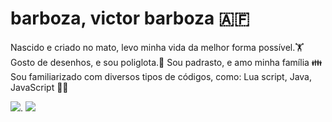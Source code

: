 # barboza, victor barboza 🇦🇫
Nascido e criado no mato, levo minha vida da melhor forma possível.🏋️
Gosto de desenhos, e sou poliglota.🏴󠁧󠁢󠁥󠁮󠁧󠁿
Sou padrasto, e amo minha família 👪
Sou familiarizado com diversos tipos de códigos, como: Lua script, Java, JavaScript
👨‍👧

![](https://media.tenor.com/BBu0pESyagQAAAAM/gerson-bater-porrada-hit-varela.gif).
![](https://media.tenor.com/prr3beWewrEAAAAM/gym-cap.gif)
